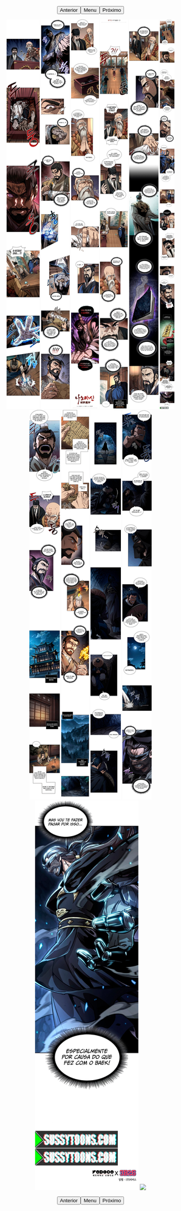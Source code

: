 <p style="text-align: center;"><button name="anterior" onclick="./chap-0225/readme.md">Anterior</button><button name="menu" onclick="./readme.md">Menu</button><button name="próximo" onclick="./chap-0227/readme.md">Próximo</button></p> <p style="text-align: center;"><img src="002.jpg"> <img src="003.jpg"> <img src="004.jpg"> <img src="005.jpg"> <img src="006.jpg"> <img src="007.jpg"> <img src="008.jpg"> <img src="009.jpg"> <img src="010.jpg"> <img src="011.jpg"> <img src="012.jpg"> <img src="readme.md"> </p> <p style="text-align: center;"><button name="anterior" onclick="./chap-0225/readme.md">Anterior</button><button name="menu" onclick="./readme.md">Menu</button><button name="próximo" onclick="./chap-0227/readme.md">Próximo</button></p>